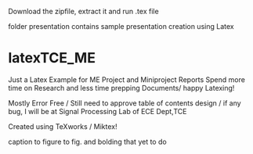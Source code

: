 Download the zipfile, extract it and run .tex file

folder presentation contains sample presentation creation using Latex
# latexTCE_ME
Just a Latex Example for ME Project and Miniproject Reports
Spend more time on Research and less time prepping Documents/ happy Latexing!

Mostly Error Free / Still need to approve table of contents design /
if any bug, I will be at Signal Processing Lab of ECE Dept,TCE

Created using TeXworks / Miktex!

caption to figure to fig. and bolding that yet to do

